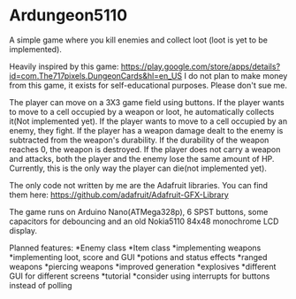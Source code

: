 # Ardungeon5110

A simple game where you kill enemies and collect loot (loot is yet to be implemented).

Heavily inspired by this game: https://play.google.com/store/apps/details?id=com.The717pixels.DungeonCards&hl=en_US
I do not plan to make money from this game, it exists for self-educational purposes. Please don't sue me.

The player can move on a 3X3 game field using buttons. If the player wants to move to a cell occupied by a weapon or loot, he automatically collects it(Not implemented yet). If the player wants to move to a cell occupied by an enemy, they fight. If the player has a weapon damage dealt to the enemy is subtracted from the weapon's durability. If the durability of the weapon reaches 0, the weapon is destroyed. If the player does not carry a weapon and attacks, both the player and the enemy lose the same amount of HP. Currently, this is the only way the player can die(not implemented yet).

The only code not written by me are the Adafruit libraries. You can find them here: https://github.com/adafruit/Adafruit-GFX-Library

The game runs on Arduino Nano(ATMega328p), 6 SPST buttons, some capacitors for debouncing and an old Nokia5110 84x48 monochrome LCD display.

Planned features:
*Enemy class
*Item class
*implementing weapons
*implementing loot, score and GUI
*potions and status effects
*ranged weapons
*piercing weapons
*improved generation
*explosives
*different GUI for different screens
*tutorial
*consider using interrupts for buttons instead of polling

